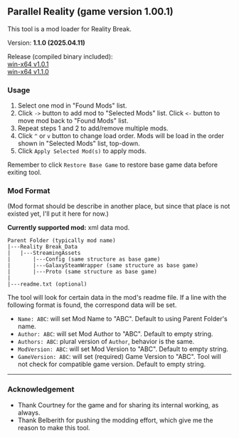 ## Parallel Reality (game version 1.00.1)
This tool is a mod loader for Reality Break.

Version: **1.1.0 (2025.04.11)**

Release (compiled binary included):  
[win-x64 v1.0.1](https://github.com/3x3y3z3t/RBBreaker/releases/tag/1.0)  
[win-x64 v1.1.0](https://github.com/3x3y3z3t/RBBreaker/releases/tag/1.1)


### Usage
1. Select one mod in "Found Mods" list.
2. Click `->` button to add mod to "Selected Mods" list.
   Click `<-` button to move mod back to "Found Mods" list.
3. Repeat steps 1 and 2 to add/remove multiple mods.
4. Click `^` or `v` button to change load order. Mods will be load in the order shown in "Selected Mods" list, top-down.
5. Click `Apply Selected Mod(s)` to apply mods.

Remember to click `Restore Base Game` to restore base game data before exiting tool.

### Mod Format
(Mod format should be describe in another place, but since that place is not existed yet, I'll put it here for now.)

**Currently supported mod:** xml data mod.

```
Parent Folder (typically mod name)
|---Reality Break_Data
|   |---StreamingAssets
|       |---Config (same structure as base game)
|       |---GalaxySteamWrapper (same structure as base game)
|       |---Proto (same structure as base game)
|       
|---readme.txt (optional)
```

The tool will look for certain data in the mod's readme file. If a line with the following format is found, the correspond data will be set.
- `Name: ABC`: will set Mod Name to "ABC". Default to using Parent Folder's name.
- `Author: ABC`: will set Mod Author to "ABC". Default to empty string.
- `Authors: ABC`: plural version of `Author`, behavior is the same.
- `ModVersion: ABC`: will set Mod Version to "ABC". Default to empty string.
- `GameVersion: ABC`: will set (required) Game Version to "ABC". Tool will not check for compatible game version. Default to empty string.

-----
### Acknowledgement
- Thank Courtney for the game and for sharing its internal working, as always.
- Thank Belberith for pushing the modding effort, which give me the reason to make this tool.
